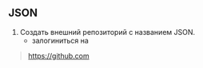 ## JSON

1. Создать внешний репозиторий c названием JSON.
   * залогиниться на 
> https://github.com 
